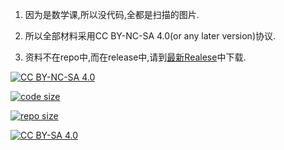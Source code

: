 <!--
 * @Github: https://github.com/Certseeds/MA212_2018F
 * @Organization: SUSTech
 * @Author: nanoseeds
 * @Date: 2020-09-06 11:50:36
 * @LastEditors: nanoseeds
 * @LastEditTime: 2020-09-06 11:55:10
 * @License: CC-BY-NC-SA_V4_0 or any later version 
 -->
1. 因为是数学课,所以没代码,全都是扫描的图片.

2. 所以全部材料采用CC BY-NC-SA 4.0(or any later version)协议.

3. 资料不在repo中,而在release中,请到[最新Realese](https://github.com/Certseeds/CS205_C_CPP/releases/latest)中下载.

[![CC BY-NC-SA 4.0](https://img.shields.io/badge/License-CC%20BY--NC--SA%204.0-orange)][cc_by_nc_sa_4_0]  

[![code size](https://img.shields.io/github/languages/code-size/Certseeds/tricks?color=%230099CC)]() 

[![repo size](https://img.shields.io/github/repo-size/Certseeds/tricks?color=%23CC9900)]()

[![CC BY-SA 4.0][cc_by_nc_sa_4_0_image]][cc_by_nc_sa_4_0]

[cc_by_nc_sa_4_0]: https://creativecommons.org/licenses/by-nc-sa/4.0/

[cc_by_nc_sa_4_0_image]: https://licensebuttons.net/l/by-nc-sa/4.0/88x31.png
